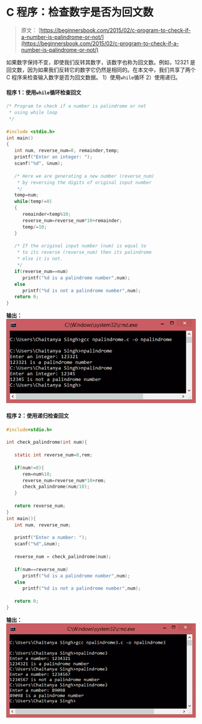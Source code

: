 # C 程序：检查数字是否为回文数

> 原文： [https://beginnersbook.com/2015/02/c-program-to-check-if-a-number-is-palindrome-or-not/](https://beginnersbook.com/2015/02/c-program-to-check-if-a-number-is-palindrome-or-not/)

如果数字保持不变，即使我们反转其数字，该数字也称为回文数。例如，12321 是回文数，因为如果我们反转它的数字它仍然是相同的。在本文中，我们共享了两个 C 程序来检查输入数字是否为回文数据。 1）使用`while`循环 2）使用递归。

#### 程序 1：使用`while`循环检查回文

```c
/* Program to check if a number is palindrome or not
 * using while loop
 */

#include <stdio.h>
int main()
{
   int num, reverse_num=0, remainder,temp;
   printf("Enter an integer: ");
   scanf("%d", &num);

   /* Here we are generating a new number (reverse_num)
    * by reversing the digits of original input number
    */
   temp=num;
   while(temp!=0)
   {
      remainder=temp%10;
      reverse_num=reverse_num*10+remainder;
      temp/=10;
   } 

   /* If the original input number (num) is equal to
    * to its reverse (reverse_num) then its palindrome
    * else it is not.
    */ 
   if(reverse_num==num) 
      printf("%d is a palindrome number",num);
   else
      printf("%d is not a palindrome number",num);
   return 0;
}
```

**输出：**
![checking_palindrome_number_output](img/4ebcd98e5eb8ed8b6cac3dc168a79a64.jpg)

#### 程序 2：使用递归检查回文

```c
#include<stdio.h>

int check_palindrome(int num){

   static int reverse_num=0,rem;

   if(num!=0){
      rem=num%10;
      reverse_num=reverse_num*10+rem;
      check_palindrome(num/10);
   }

   return reverse_num;
}
int main(){
   int num, reverse_num;

   printf("Enter a number: ");
   scanf("%d",&num);

   reverse_num = check_palindrome(num);

   if(num==reverse_num)
      printf("%d is a palindrome number",num);
   else
      printf("%d is not a palindrome number",num);

   return 0;
}

```

**输出：**
![palindrome_using_recursion](img/4e04f7d2912abd8e104730b34bd3fa3f.jpg)
